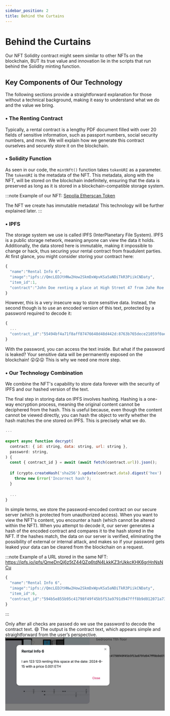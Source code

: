 ```yaml
---
sidebar_position: 2
title: Behind the Curtains
---
```


# Behind the Curtains

Our NFT Solidity contract might seem similar to other NFTs on the blockchain, BUT its true value and innovation lie in the scripts that run behind the Solidity minting function.

## Key Components of Our Technology

The following sections provide a straightforward explanation for those without a technical background, making it easy to understand what we do and the value we bring.

### • The Renting Contract

Typically, a rental contract is a lengthy PDF document filled with over 20 fields of sensitive information, such as passport numbers, social security numbers, and more. We will explain how we generate this contract ourselves and securely store it on the blockchain.

### • Solidity Function

As seen in our code, the `mintNft()` function takes `tokenURI` as a parameter. The `tokenURI` is the metadata of the NFT. This metadata, along with the NFT, will be stored on the blockchain indefinitely, ensuring that the data is preserved as long as it is stored in a blockchain-compatible storage system.

:::note
Example of our NFT: [Sepolia Etherscan Token](https://sepolia.etherscan.io/token/0x783670da7093d19f095ef57904800f447d7266f5)

The NFT we create has immutable metadata! This technology will be further explained later.
:::

### • IPFS

The storage system we use is called IPFS (InterPlanetary File System). IPFS is a public storage network, meaning anyone can view the data it holds. Additionally, the data stored here is immutable, making it impossible to change or hack, thus securing your rental contract from fraudulent parties. At first glance, you might consider storing your contract here:

```js
{
  "name":"Rental Info 6",
  "image":"ipfs://QmcLEDJtHNw2How2SkmDxWpvKSa5aNDiTkR3PiikCNDaty",
  "item_id":1,
  "contract":"John Doe renting a place at High Street 47 from Jahe Roe for 5000 USD a month with social security number 123456789 and passport number GWR87932 ..."
}
```

However, this is a very insecure way to store sensitive data. Instead, the second though is to use an encoded version of this text, protected by a password required to decode it:

```js
{
  ...
  "contract_id":"55494bf4a71f8aff87476648d48d442d:8763b765dece21059f0ae96061bf7dc9d534478a2631facf2c38ce5dbc42888a1b45a8807c09a011d7854fc7f4033d44f8070b27825767e823a9291bde67ba22a91ceb80b26f5a61d48989f02601e0e5"
}
```

With the password, you can access the text inside. But what if the password is leaked? Your sensitive data will be permanently exposed on the blockchain! :astonished::astonished::astonished: This is why we need one more step.

### • Our Technology Combination

We combine the NFT's capability to store data forever with the security of IPFS and our hashed version of the text.

The final step in storing data on IPFS involves hashing. Hashing is a one-way encryption process, meaning the original content cannot be deciphered from the hash. This is useful because, even though the content cannot be viewed directly, you can hash the object to verify whether the hash matches the one stored on IPFS. This is precisely what we do.

```js
...

export async function decrypt(
  contract: { id: string, data: string, url: string },
  password: string,
) {
  const { contract_id } = await (await fetch(contract.url)).json();

  if (crypto.createHash('sha256').update(contract.data).digest('hex') !== contract_id) {
    throw new Error('Incorrect hash');
  }

  ...
}
```

In simple terms, we store the password-encoded contract on our secure server (which is protected from unauthorized access). When you want to view the NFT's content, you encounter a hash (which cannot be altered within the NFT). When you attempt to decode it, our server generates a hash of the encoded contract and compares it to the hash stored in the NFT. If the hashes match, the data on our server is verified, eliminating the possibility of external or internal attack, and makes so if your password gets leaked your data can be cleared from the blockchain on a request.

:::note
Example of a URL stored in the same NFT: https://ipfs.io/ipfs/QmeDnQj6z5tZ44QZq6tdN4LkkKZ3rUkkcKHK6grHnNsNCu

```js
{
  "name":"Rental Info 6",
  "image":"ipfs://QmcLEDJtHNw2How2SkmDxWpvKSa5aNDiTkR3PiikCNDaty",
  "item_id":6,
  "contract_id":"594b5e855b95c41798f49f45b5f53a9791d947fff8b9d012071a734f5c468a35"
}
```

:::

Only after all checks are passed do we use the password to decode the contract text. :smile:
The output is the contract text, which appears simple and straightforward from the user’s perspective.
![step6](../../static/img/user-perspective/step6.png)
